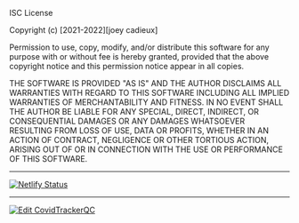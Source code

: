ISC License

Copyright (c) [2021-2022][joey cadieux]

Permission to use, copy, modify, and/or distribute this software for any
purpose with or without fee is hereby granted, provided that the above
copyright notice and this permission notice appear in all copies.

THE SOFTWARE IS PROVIDED "AS IS" AND THE AUTHOR DISCLAIMS ALL WARRANTIES WITH
REGARD TO THIS SOFTWARE INCLUDING ALL IMPLIED WARRANTIES OF MERCHANTABILITY
AND FITNESS. IN NO EVENT SHALL THE AUTHOR BE LIABLE FOR ANY SPECIAL, DIRECT,
INDIRECT, OR CONSEQUENTIAL DAMAGES OR ANY DAMAGES WHATSOEVER RESULTING FROM
LOSS OF USE, DATA OR PROFITS, WHETHER IN AN ACTION OF CONTRACT, NEGLIGENCE OR
OTHER TORTIOUS ACTION, ARISING OUT OF OR IN CONNECTION WITH THE USE OR
PERFORMANCE OF THIS SOFTWARE.

---

[![Netlify Status](https://api.netlify.com/api/v1/badges/a7541cc1-c80d-47b5-8844-621272378d1c/deploy-status)](https://app.netlify.com/sites/covid19-quebec/deploys)

---

[![Edit CovidTrackerQC](https://codesandbox.io/static/img/play-codesandbox.svg)](https://codesandbox.io/s/covidtrackerqc-0phbw?fontsize=14&hidenavigation=1&theme=dark)
